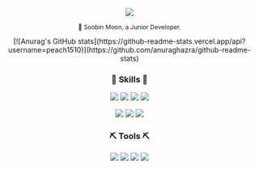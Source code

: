 <p align="center"><img src="https://capsule-render.vercel.app/api?type=waving&color=gradient&height=300&section=header&text=SooBin%20Moon&fontSize=70"/></a></p>

<!-- <h3 align="center"><b> Hi there 👋 </b></h3> -->

<p align="center" style="font-size:9pt"> 🌱 Soobin Moon, a Junior Developer. </p> 

<div align="center">
[![Anurag's GitHub stats](https://github-readme-stats.vercel.app/api?username=peach1510)](https://github.com/anuraghazra/github-readme-stats)
</div>
  
<h3 align="center"><b> 🛫 Skills 🛫 </b></h3>
<div align="center">
<img src="https://img.shields.io/badge/C++-00599C?style=flat-square&logo=c%2B%2B&logoColor=white"/></a>
<img src="https://img.shields.io/badge/Python-3776AB?style=flat-square&logo=Python&logoColor=white"/></a>
<img src="https://img.shields.io/badge/Linux-FCC624?style=flat-square&logo=Linux&logoColor=white"/></a>
<img src="https://img.shields.io/badge/Tensorflow-FE8301?style=flat-square&logo=Tensorflow&logoColor=white"/></a>

<img src="https://img.shields.io/badge/CSS3-1572B6?style=flat-square&logo=CSS3&logoColor=white"/></a>
<img src="https://img.shields.io/badge/HTML5-E34F26?style=flat-square&logo=HTML5&logoColor=white"/></a>
<img src="https://img.shields.io/badge/JavaScript-F7DF1E?style=flat-square&logo=JavaScript&logoColor=white"/></a>
</div>


<h3 align="center"><b> ⛏ Tools ⛏ </b></h3>
<div align="center">
<img src="https://img.shields.io/badge/Github-181717?style=flat-square&logo=Github&logoColor=white"/></a>
<img src="https://img.shields.io/badge/Notion-000000?style=flat-square&logo=notion&logoColor=white"/></a>
<img src="https://img.shields.io/badge/Slack-4A154B?style=flat-square&logo=Slack&logoColor=white"/></a>
<img src="https://img.shields.io/badge/Figma-F24E1E?style=flat-square&logo=Figma&logoColor=white"/></a>
</div>

<br/>
<!--
**peach1510/peach1510** is a ✨ _special_ ✨ repository because its `README.md` (this file) appears on your GitHub profile.

Here are some ideas to get you started:

- 🔭 I’m currently working on ...
- 🌱 I’m currently learning ...
- 👯 I’m looking to collaborate on ...
- 🤔 I’m looking for help with ...
- 💬 Ask me about ...
- 📫 How to reach me: ...
- 😄 Pronouns: ...
- ⚡ Fun fact: ...
-->
